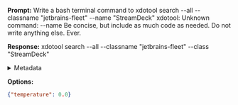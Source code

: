 **Prompt:**
Write a bash terminal command to xdotool search --all --classname "jetbrains-fleet" --name "StreamDeck"
xdotool: Unknown command: --name
Be concise, but include as much code as needed. Do not write anything else. Ever.


**Response:**
xdotool search --all --classname "jetbrains-fleet" --class "StreamDeck"

<details><summary>Metadata</summary>

- Duration: 3255 ms
- Datetime: 2023-10-16T20:04:48.989273
- Model: gpt-3.5-turbo-0613

</details>

**Options:**
```json
{"temperature": 0.0}
```

